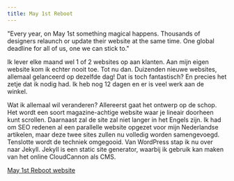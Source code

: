 ```yaml
---
title: May 1st Reboot
---
```



"Every year, on May 1st something magical happens. Thousands of designers relaunch or update their website at the same time. One global deadline for all of us, one we can stick to."

Ik lever elke maand wel 1 of 2 websites op aan klanten. Aan mijn eigen website kom ik echter nooit toe. Tot nu dan. Duizenden nieuwe websites, allemaal gelanceerd op dezelfde dag! Dat is toch fantastisch? En precies het zetje dat ik nodig had. Ik heb nog 12 dagen en er is veel werk aan de winkel.&nbsp;

Wat ik allemaal wil veranderen? Allereerst gaat het ontwerp op de schop. Het wordt een soort magazine-achtige website waar je lineair doorheen kunt scrollen. Daarnaast zal de site zal niet langer in het Engels zijn. Ik had om SEO redenen al een parallelle website opgezet voor mijn Nederlandse artikelen, maar deze twee sites zullen nu volledig worden samengevoegd. Tenslotte wordt de techniek omgegooid. Van WordPress stap ik nu over naar Jekyll. Jekyll is een static site generator, waarbij ik gebruik kan maken van het online CloudCannon als CMS.

[May 1st Reboot website](http://www.may1reboot.com)